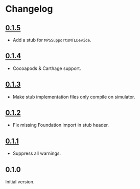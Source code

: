 # Changelog

## [0.1.5](https://github.com/xmartlabs/MetalPerformanceShadersProxy/releases/tag/0.1.5)

* Add a stub for `MPSSupportsMTLDevice`.

## [0.1.4](https://github.com/xmartlabs/MetalPerformanceShadersProxy/releases/tag/0.1.4)

* Cocoapods & Carthage support.

## [0.1.3](https://github.com/xmartlabs/MetalPerformanceShadersProxy/releases/tag/0.1.3)

* Make stub implementation files only compile on simulator.

## [0.1.2](https://github.com/xmartlabs/MetalPerformanceShadersProxy/releases/tag/0.1.2)

* Fix missing Foundation import in stub header.

## [0.1.1](https://github.com/xmartlabs/MetalPerformanceShadersProxy/releases/tag/0.1.1)

* Suppress all warnings.

## 0.1.0

Initial version.
